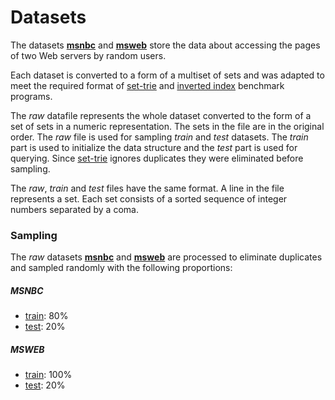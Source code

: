 # Datasets

The datasets [**msnbc**]() and [**msweb**]() store the data about accessing the pages of two Web servers by random users.

Each dataset is converted to a form of a multiset of sets and was adapted to meet the required format of [set-trie](https://bitbucket.org/isavnik/settrie/) and [inverted index](https://github.com/nick-ak96/InvertedIndex) benchmark programs.

The *raw* datafile represents the whole dataset converted to the form of a set of sets in a numeric representation. The sets in the file are in the original order. The *raw* file is used for sampling *train* and *test* datasets. The *train* part is used to initialize the data structure and the *test* part is used for querying. Since [set-trie](https://bitbucket.org/isavnik/settrie/) ignores duplicates they were eliminated before sampling.

The *raw*, *train* and *test* files have the same format.
A line in the file represents a set. Each set consists of a sorted sequence of integer numbers separated by a coma.

### Sampling

The *raw* datasets [**msnbc**](https://github.com/mkrnc/set-trie-datasets/blob/main/experiment_6/msnbc/raw/msnbc.data) and [**msweb**](https://github.com/mkrnc/set-trie-datasets/blob/main/experiment_6/msweb/raw/msweb.data) are processed to eliminate duplicates and sampled randomly with the following proportions:

##### MSNBC
- [train](https://github.com/mkrnc/set-trie-datasets/blob/main/experiment_6/msnbc/prepared/msnbc.data.train): 80%
- [test](https://github.com/mkrnc/set-trie-datasets/blob/main/experiment_6/msnbc/prepared/msnbc.data.test): 20%

##### MSWEB
- [train](https://github.com/mkrnc/set-trie-datasets/blob/main/experiment_6/msweb/prepared/msweb.data.train): 100%
- [test](https://github.com/mkrnc/set-trie-datasets/blob/main/experiment_6/msweb/prepared/msweb.data.test): 20%